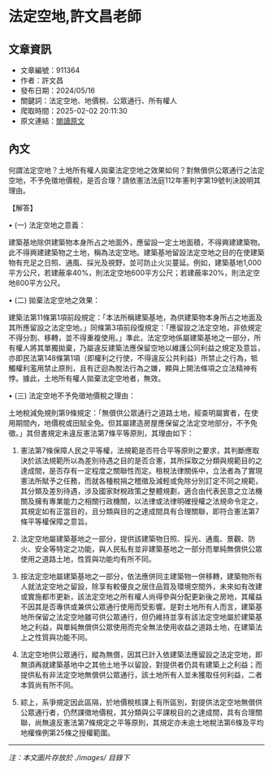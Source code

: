 # 法定空地,許文昌老師

## 文章資訊
- 文章編號：911364
- 作者：許文昌
- 發布日期：2024/05/16
- 關鍵詞：法定空地、地價稅、公眾通行、所有權人
- 爬取時間：2025-02-02 20:11:30
- 原文連結：[閱讀原文](https://real-estate.get.com.tw/Columns/detail.aspx?no=911364)

## 內文
何謂法定空地？土地所有權人拋棄法定空地之效果如何？對無償供公眾通行之法定空地，不予免徵地價稅，是否合理？請依憲法法庭112年憲判字第19號判決說明其理由。

【解答】

• (一) 法定空地之意義：

建築基地除供建築物本身所占之地面外，應留設一定土地面積，不得興建建築物。此不得興建建築物之土地，稱為法定空地。建築基地留設法定空地之目的在使建築物有充足之日照、通風、採光及視野，並可防止火災蔓延。例如，建築基地1,000平方公尺，若建蔽率40%，則法定空地600平方公尺；若建蔽率20%，則法定空地800平方公尺。

• (二) 拋棄法定空地之效果：

建築法第11條第1項前段規定：「本法所稱建築基地，為供建築物本身所占之地面及其所應留設之法定空地。」同條第3項前段復規定：「應留設之法定空地，非依規定不得分割、移轉，並不得重複使用。」準此，法定空地係屬建築基地之一部分，所有權人將其單獨拋棄，乃屬違反建築法應保留空地以維護公同利益之規定及意旨，亦即民法第148條第1項（即權利之行使，不得違反公共利益）所禁止之行為，牴觸權利濫用禁止原則，且有迂迴為脫法行為之嫌，顯與上開法條項之立法精神有悖。據此，土地所有權人拋棄法定空地者，無效。

• (三) 法定空地不予免徵地價稅之理由：

土地稅減免規則第9條規定：「無償供公眾通行之道路土地，經查明屬實者，在使用期間內，地價稅或田賦全免。但其屬建造房屋應保留之法定空地部分，不予免徵。」其但書規定未違反憲法第7條平等原則，其理由如下：

1. 憲法第7條保障人民之平等權，法規範是否符合平等原則之要求，其判斷應取決於該法規範所以為差別待遇之目的是否合憲，其所採取之分類與規範目的之達成間，是否存有一定程度之關聯性而定。租稅法律關係中，立法者為了實現憲法所賦予之任務，而就各種稅捐之稽徵及減輕或免除分別訂定不同之規範，其分類及差別待遇，涉及國家財稅政策之整體規劃，適合由代表民意之立法機關及擁有專業能力之相關行政機關，以法律或法律明確授權之法規命令定之，其規定如有正當目的，且分類與目的之達成間具有合理關聯，即符合憲法第7條平等權保障之意旨。

2. 法定空地屬建築基地之一部分，提供該建築物日照、採光、通風、景觀、防火、安全等特定之功能，與人民私有並非建築基地之一部分而單純無償供公眾使用之道路土地，性質與功能均有所不同。

3. 按法定空地屬建築基地之一部分，依法應併同主建築物一併移轉，建築物所有人就法定空地之留設，除享有較優良之居住品質及環境空間外，未來如有改建或實施都市更新，該法定空地之所有權人尚得參與分配更新後之房地，其權益不因其是否專供或兼供公眾通行使用而受影響。是對土地所有人而言，建築基地所保留之法定空地雖可供公眾通行，但仍維持並享有該法定空地屬於建築基地之利益，與單純無償供公眾使用而完全無法使用收益之道路土地，在建築法上之性質與功能不同。

4. 法定空地供公眾通行，縱為無償，因其已計入依建築法應留設之法定空地，即無須再就建築基地中之其他土地予以留設，對提供者仍具有建築上之利益；而提供私有非法定空地無償供公眾通行，該土地所有人並未獲取任何利益，二者本質尚有所不同。

5. 綜上，系爭規定因此區隔，於地價稅核課上有所區別，對提供法定空地無償供公眾通行者，仍然課徵地價稅，其分類與公平課稅目的之達成間，具有合理關聯，尚無違反憲法第7條規定之平等原則，其規定亦未逾土地稅法第6條及平均地權條例第25條之授權範圍。
---
*注：本文圖片存放於 ./images/ 目錄下*
